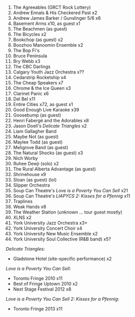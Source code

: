 1. The Agreeables (GRCT Rock Lottery)
1. Andrew Ennals & His Checkered Past x2
1. Andrew James Barker / Gunslinger 5/6 x6
1. Basement Arms x10, as guest x1
1. The Beachmen (as guest)
1. The Bicycles x2
1. Bookchop (as guest) x2
1. Boozhoo Manoomin Ensemble x2
1. The Bop Fi's
1. Bruce Peninsula
1. Bry Webb x3
1. The CBC Darlings
1. Calgary Youth Jazz Orchestra x??
1. Cedarstrip Rocketship x4
1. The Cheap Speakers x7
1. Chrome & the Ice Queen x3
1. Clarinet Panic x6
1. Del Bel x11
1. Entire Cities x72, as guest x1
1. Good Enough Live Karaoke x39
1. Goosebump (as guest)
1. Henri Fabergé and the Adorables x8
1. Jason Doell's _Delicate Triangles_ x2
1. Liam Gallagher Band
1. Maybe Not (as guest)
1. Maylee Todd (as guest)
1. Meligrove Band (as guest)
1. The Natural Shocks (as guest) x3
1. Nich Worby
1. Ruhee Dewji (solo) x2
1. The Rural Alberta Advantage (as guest)
1. Shrinehouse x9
1. Sloan (as guest) (lol)
1. Slipper Orchestra
1. Soup Can Theatre's _Love is a Poverty You Can Sell_ x21
1. Soup Can Theatre's _LIAPYCS 2: Kisses for a Pfennig_ x11
1. Traplines
1. Weak Hands x8
1. The Weather Station (unknown ... tour guest mostly)
1. XLNS x2
1. York University Jazz Orchestra x3+
1. York University Concert Choir x4
1. York University New Music Ensemble x2
1. York University Soul Collective (R&B band) x5?

_Delicate Triangles_:
* Gladstone Hotel (site-specific performance) x2

_Love is a Poverty You Can Sell_:
* Toronto Fringe 2010 x11
* Best of Fringe Uptown 2010 x2
* Next Stage Festival 2012 x8

_Love is a Poverty You Can Sell 2: Kisses for a Pfennig_:
* Toronto Fringe 2013 x11

